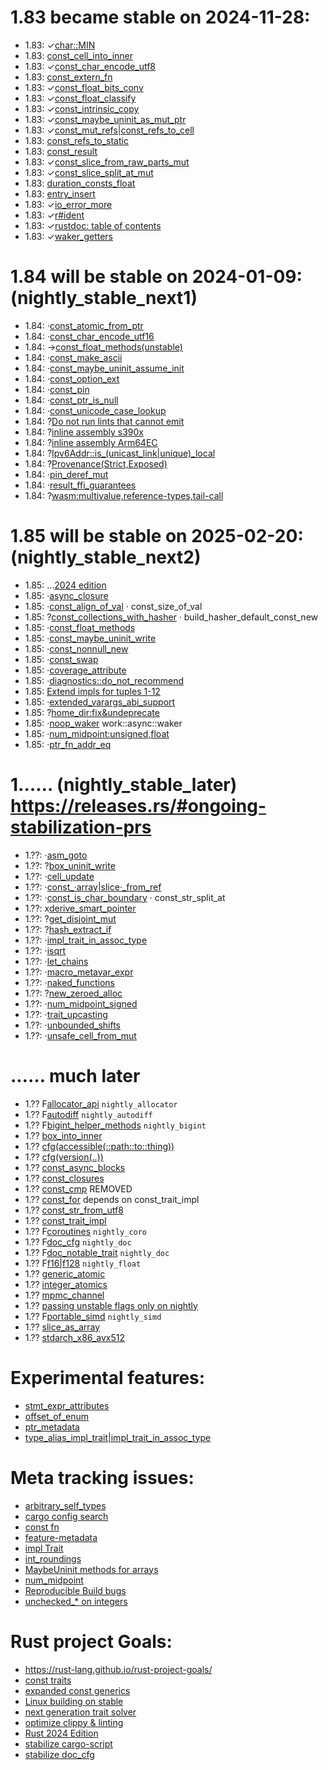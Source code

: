 

# 1.83 became stable on 2024-11-28:
- 1.83: ✓[char::MIN](https://github.com/rust-lang/rust/pull/130154)
- 1.83:  [const_cell_into_inner](https://github.com/rust-lang/rust/pull/130972)
- 1.83: ✓[const_char_encode_utf8](https://github.com/rust-lang/rust/pull/131463)
- 1.83:  [const_extern_fn](https://github.com/rust-lang/rust/pull/129753)
- 1.83: ✓[const_float_bits_conv](https://github.com/rust-lang/rust/pull/129555)
- 1.83: ✓[const_float_classify](https://github.com/rust-lang/rust/pull/130157)
- 1.83: ✓[const_intrinsic_copy](https://github.com/rust-lang/rust/pull/130762)
- 1.83: ✓[const_maybe_uninit_as_mut_ptr](https://github.com/rust-lang/rust/pull/130542)
- 1.83: ✓[const_mut_refs|const_refs_to_cell](https://github.com/rust-lang/rust/pull/129195)
- 1.83:  [const_refs_to_static](https://github.com/rust-lang/rust/pull/129759)
- 1.83:  [const_result](https://github.com/rust-lang/rust/pull/131287)
- 1.83: ✓[const_slice_from_raw_parts_mut](https://github.com/rust-lang/rust/pull/130403)
- 1.83: ✓[const_slice_split_at_mut](https://github.com/rust-lang/rust/pull/130428)
- 1.83:  [duration_consts_float](https://github.com/rust-lang/rust/pull/131289)
- 1.83:  [entry_insert](https://github.com/rust-lang/rust/pull/130290)
- 1.83: ✓[io_error_more](https://github.com/rust-lang/rust/pull/128316)
- 1.83: ✓[r#ident](https://github.com/rust-lang/rust/pull/126452)
- 1.83: ✓[rustdoc: table of contents](https://github.com/rust-lang/rust/pull/120736)
- 1.83: ✓[waker_getters](https://github.com/rust-lang/rust/pull/129919)

# 1.84 will be stable on 2024-01-09: (nightly_stable_next1)
- 1.84: ·[const_atomic_from_ptr](https://github.com/rust-lang/rust/pull/131717)
- 1.84: ·[const_char_encode_utf16](https://github.com/rust-lang/rust/pull/132153)
- 1.84: →[const_float_methods(unstable)](https://github.com/rust-lang/rust/pull/130568)
- 1.84: ·[const_make_ascii](https://github.com/rust-lang/rust/pull/131496)
- 1.84: ·[const_maybe_uninit_assume_init](https://github.com/rust-lang/rust/pull/131274)
- 1.84: ·[const_option_ext](https://github.com/rust-lang/rust/pull/132966)
- 1.84: ·[const_pin](https://github.com/rust-lang/rust/issues/76654)
- 1.84: ·[const_ptr_is_null](https://github.com/rust-lang/rust/pull/133116)
- 1.84: ·[const_unicode_case_lookup](https://github.com/rust-lang/rust/pull/132948)
- 1.84: ?[Do not run lints that cannot emit](https://github.com/rust-lang/rust/pull/125116)
- 1.84: ?[inline assembly s390x](https://github.com/rust-lang/rust/pull/131258)
- 1.84: ?[inline assembly Arm64EC ](https://github.com/rust-lang/rust/pull/131781)
- 1.84: ?[Ipv6Addr::is_(unicast_link|unique)_local](https://github.com/rust-lang/rust/pull/129238)
- 1.84: ?[Provenance(Strict,Exposed)](https://github.com/rust-lang/rust/pull/130350)
- 1.84: ·[pin_deref_mut](https://github.com/rust-lang/rust/pull/129424)
- 1.84: ·[result_ffi_guarantees](https://github.com/rust-lang/rust/pull/130628)
- 1.84: ?[wasm:multivalue,reference-types,tail-call](https://github.com/rust-lang/rust/pull/131080)

# 1.85 will be stable on 2025-02-20: (nightly_stable_next2)
- 1.85: …[2024 edition](https://github.com/rust-lang/rust/issues/117258)
- 1.85: ·[async_closure](https://github.com/rust-lang/rust/pull/132706)
- 1.85: ·[const_align_of_val](https://github.com/rust-lang/rust/pull/133762)
        · const_size_of_val
- 1.85: ?[const_collections_with_hasher](https://github.com/rust-lang/rust/pull/133696)
        · build_hasher_default_const_new
- 1.85: ·[const_float_methods](https://github.com/rust-lang/rust/issues/117258)
- 1.85: ·[const_maybe_uninit_write](https://github.com/rust-lang/rust/pull/131713)
- 1.85: ·[const_nonnull_new](https://github.com/rust-lang/rust/pull/134116)
- 1.85: ·[const_swap](https://github.com/rust-lang/rust/pull/134757)
- 1.85: ·[coverage_attribute](https://github.com/rust-lang/rust/pull/130766)
- 1.85: ·[diagnostics::do_not_recommend](https://github.com/rust-lang/rust/pull/132056)
- 1.85:  [Extend impls for tuples 1-12](https://github.com/rust-lang/rust/pull/132187)
- 1.85: ·[extended_varargs_abi_support](https://github.com/rust-lang/rust/pull/116161)
- 1.85: ?[home_dir:fix&undeprecate](https://github.com/rust-lang/rust/pull/132515)
- 1.85: ·[noop_waker](https://github.com/rust-lang/rust/issues/98286) work::async::waker
- 1.85: ·[num_midpoint:unsigned,float](https://github.com/rust-lang/rust/pull/131784)
- 1.85: ·[ptr_fn_addr_eq](https://github.com/rust-lang/rust/pull/133678)

# 1.‥… (nightly_stable_later) <https://releases.rs/#ongoing-stabilization-prs>
- 1.??: ·[asm_goto](https://github.com/rust-lang/rust/pull/133870)
- 1.??: ?[box_uninit_write](https://github.com/rust-lang/rust/issues/129397)
- 1.??: ·[cell_update](https://github.com/rust-lang/rust/pull/134446)
- 1.??: ·[const_·array|slice·_from_ref](https://github.com/rust-lang/rust/issues/90206)
- 1.??: ·[const_is_char_boundary](https://github.com/rust-lang/rust/pull/134016)
        · const_str_split_at
- 1.??: x[derive_smart_pointer](https://github.com/rust-lang/rust/pull/133820)
- 1.??: ?[get_disjoint_mut](https://github.com/rust-lang/rust/pull/134633)
- 1.??: ?[hash_extract_if](https://github.com/rust-lang/rust/pull/134655)
- 1.??: ·[impl_trait_in_assoc_type](https://github.com/rust-lang/rust/pull/120700)
- 1.??: ·[isqrt](https://github.com/rust-lang/rust/pull/131391)
- 1.??: ·[let_chains](https://github.com/rust-lang/rust/pull/132833)
- 1.??: ·[macro_metavar_expr](https://github.com/rust-lang/rust/pull/122808)
- 1.??: ·[naked_functions](https://github.com/rust-lang/rust/pull/134213)
- 1.??: ?[new_zeroed_alloc](https://github.com/rust-lang/rust/issues/129396)
- 1.??: ·[num_midpoint_signed](https://github.com/rust-lang/rust/pull/134340)
- 1.??: ·[trait_upcasting](https://github.com/rust-lang/rust/pull/134367)
- 1.??: ·[unbounded_shifts](https://github.com/rust-lang/rust/issues/129375)
- 1.??: ·[unsafe_cell_from_mut](https://github.com/rust-lang/rust/pull/131261)

# .‥… much later
- 1.?? F[allocator_api](https://github.com/rust-lang/rust/issues/32838) `nightly_allocator`
- 1.?? F[autodiff](https://github.com/rust-lang/rust/issues/124509) `nightly_autodiff`
- 1.?? F[bigint_helper_methods](https://github.com/rust-lang/rust/issues/85532) `nightly_bigint`
- 1.??  [box_into_inner](https://github.com/rust-lang/rust/issues/80437)
- 1.??  [cfg(accessible(::path::to::thing))](https://github.com/rust-lang/rust/issues/64797)
- 1.??  [cfg(version(..))](https://github.com/rust-lang/rust/issues/64796)
- 1.??  [const_async_blocks](https://github.com/rust-lang/rust/issues/85368)
- 1.??  [const_closures](https://github.com/rust-lang/rust/issues/106003)
- 1.??  [const_cmp](https://github.com/rust-lang/rust/issues/92391) REMOVED
- 1.??  [const_for](https://github.com/rust-lang/rust/issues/87575) depends on const_trait_impl
- 1.??  [const_str_from_utf8](https://github.com/rust-lang/rust/issues/91006)
- 1.??  [const_trait_impl](https://github.com/rust-lang/rust/issues/67792)
- 1.?? F[coroutines](https://github.com/rust-lang/rust/issues/43122) `nightly_coro`
- 1.?? F[doc_cfg](https://github.com/rust-lang/rust/issues/43781) `nightly_doc`
- 1.?? F[doc_notable_trait](https://github.com/rust-lang/rust/issues/45040) `nightly_doc`
- 1.?? F[f16|f128](https://github.com/rust-lang/rust/issues/116909) `nightly_float`
- 1.??  [generic_atomic](https://github.com/rust-lang/rust/issues/130539)
- 1.??  [integer_atomics](https://github.com/rust-lang/rust/issues/99069)
- 1.??  [mpmc_channel](https://github.com/rust-lang/rust/pull/126839)
- 1.??  [passing unstable flags only on nightly](https://github.com/rust-lang/cargo/issues/14733)
- 1.?? F[portable_simd](https://github.com/rust-lang/rust/issues/86656) `nightly_simd`
- 1.??  [slice_as_array](https://github.com/rust-lang/rust/issues/133508)
- 1.??  [stdarch_x86_avx512](https://github.com/rust-lang/rust/issues/111137)

# Experimental features:
- [stmt_expr_attributes](https://github.com/rust-lang/rust/issues/15701)
- [offset_of_enum](https://github.com/rust-lang/rust/issues/120141)
- [ptr_metadata](https://github.com/rust-lang/rust/issues/81513)
- [type_alias_impl_trait|impl_trait_in_assoc_type](https://github.com/rust-lang/rust/issues/63063)

# Meta tracking issues:
- [arbitrary_self_types](https://github.com/rust-lang/rust/issues/44874)
- [cargo config search](https://github.com/rust-lang/cargo/issues/9769)
- [const fn](https://github.com/rust-lang/rust/issues/57563)
- [feature-metadata](https://github.com/rust-lang/cargo/issues/14157)
- [impl Trait](https://github.com/rust-lang/rust/issues/63066)
- [int_roundings](https://github.com/rust-lang/rust/issues/88581)
- [MaybeUninit methods for arrays](https://github.com/rust-lang/rust/issues/96097)
- [num_midpoint](https://github.com/rust-lang/rust/issues/110840)
- [Reproducible Build bugs](https://github.com/rust-lang/rust/issues/129080)
- [unchecked_* on integers](https://github.com/rust-lang/rust/issues/85122)

# Rust project Goals:
- https://rust-lang.github.io/rust-project-goals/
- [const traits](https://github.com/rust-lang/rust-project-goals/issues/106)
- [expanded const generics](https://github.com/rust-lang/rust-project-goals/issues/100)
- [Linux building on stable](https://github.com/rust-lang/rust-project-goals/issues/116)
- [next generation trait solver](https://github.com/rust-lang/rust-project-goals/issues/113)
- [optimize clippy & linting](https://github.com/rust-lang/rust-project-goals/issues/114)
- [Rust 2024 Edition](https://github.com/rust-lang/rust-project-goals/issues/117)
- [stabilize cargo-script](https://github.com/rust-lang/rust-project-goals/issues/119)
- [stabilize doc_cfg](https://github.com/rust-lang/rust-project-goals/issues/120)
